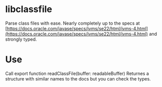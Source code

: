 # libclassfile

Parse class files with ease. Nearly completely up to the specs at [https://docs.oracle.com/javase/specs/jvms/se22/html/jvms-4.html](https://docs.oracle.com/javase/specs/jvms/se22/html/jvms-4.html) and strongly typed.

# Use

Call export
function readClassFile(buffer: readableBuffer)
Returnes a structure with similar names to the docs but you can check the types.
